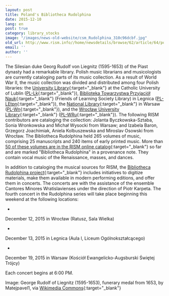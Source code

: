 ```yaml
---
layout: post
title: Poland's Bibliotheca Rudolphina
date: 2015-12-10
lang: en
post: true
category: library_stocks
image: "/images/news-old-website/csm_Rudolphina_310c96dcbf.jpg"
old_url: http://www.rism.info//home/newsdetails/browse/62/article/64/polands-bibliotheca-rudolphina.html
email: ''
author: ''
---
```



The Silesian duke Georg Rudolf von Liegnitz (1595-1653) of the Piast dynasty had a remarkable library. Polish music librarians and musicologists are currently cataloging parts of its music collection. As a result of World War II, the music collection was divided and distributed among four Polish libraries: the [University Library](http://www.kul.pl/biblioteka,191.html){:target="_blank"} at the Catholic University of Lublin ([PL-Lk](https://opac.rism.info/search?View=rism&siglum=PL-Lk){:target="_blank"}), [Biblioteka Towarzystwa Przyjaciół Nauk](http://tpn.legnica.pl/){:target="_blank"} (Friends of Learning Society Library) in Legnica ([PL-LEtpn](https://opac.rism.info/search?View=rism&siglum=PL-LEtpn){:target="_blank"}), the [National Library](http://www.bn.org.pl/){:target="_blank"} in Warsaw ([PL-Wn](https://opac.rism.info/search?View=rism&siglum=PL-Wn){:target="_blank"}), and the [Wrocław University Library](http://www.bu.uni.wroc.pl/oddzialy/piasek/oddzial-zbiorow-muzycznych){:target="_blank"} ([PL-WRu](https://opac.rism.info/search?View=rism&siglum=PL-WRu){:target="_blank"}). The following RISM contributors are cataloging the collection: Jolanta Byczkowska-Sztaba, Sonia Wronkowska and Michał Wysocki from Warsaw; and Izabela Baron, Grzegorz Joachimiak, Aniela Kolbuszewska and Miroslav Osowski from Wrocław. The Bibliotheca Rudolphina held 265 volumes of music, comprising 25 manuscripts and 240 items of early printed music. More than [50 of these volumes are in the RISM online catalog](https://opac.rism.info/search?View=rism&q=Bibliotheca+Rudolphina){:target="_blank"} so far and are marked "Bibliotheca Rudolphina" in a provenance note. They contain vocal music of the Renaissance, masses, and dances.

In addition to cataloging the musical sources for RISM, the [Bibliotheca Rudolphina project](http://www.rudolphina.pl/){:target="_blank"} includes initiatives to digitize materials, make them available in modern performing editions, and offer them in concerts. The concerts are with the assistance of the ensemble Cantores Minores Wratislavienses under the direction of Piotr Karpeta. The fourth concert in the Rudolphina series will take place beginning this weekend at the following locations:

-

December 12, 2015 in Wrocław (Ratusz, Sala Wielka)


-

December 13, 2015 in Legnica (Aula I, Liceum Ogólnokształcącego)


-

December 19, 2015 in Warsaw (Kościół Ewangelicko-Augsburski Świętej Trójcy)



Each concert begins at 6:00 PM.

Image: George Rudolf of Liegnitz (1595-1653), funerary medal from 1653, by Matejpavel1, via [Wikimedia Commons](https://commons.wikimedia.org/wiki/File:Ji%C5%99%C3%AD_Rudolf_Lehnick%C3%BD_z_B%C5%99ehu_1653_av.jpg){:target="_blank"}



<script type="text/javascript">var switchTo5x=true;</script><script type="text/javascript" src="http://w.sharethis.com/button/buttons.js"></script><script type="text/javascript">stLight.options({publisher: "9b601438-1ce1-49d8-bfd7-9cff5df54c17", doNotHash: false, doNotCopy: false, hashAddressBar: false});</script>
